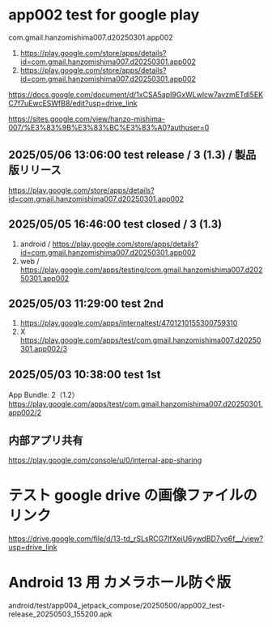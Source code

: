 # app002 test for google play

com.gmail.hanzomishima007.d20250301.app002

1. https://play.google.com/store/apps/details?id=com.gmail.hanzomishima007.d20250301.app002
1. https://play.google.com/store/apps/details?id=com.gmail.hanzomishima007.d20250301.app002

https://docs.google.com/document/d/1xCSA5apI9GxWLwlcw7avzmETdI5EKC7f7uEwcESWfB8/edit?usp=drive_link

https://sites.google.com/view/hanzo-mishima-007/%E3%83%9B%E3%83%BC%E3%83%A0?authuser=0

## 2025/05/06 13:06:00 test release / 3 (1.3) / 製品版リリース

https://play.google.com/store/apps/details?id=com.gmail.hanzomishima007.d20250301.app002

## 2025/05/05 16:46:00 test closed / 3 (1.3)

1. android / https://play.google.com/store/apps/details?id=com.gmail.hanzomishima007.d20250301.app002
2. web / https://play.google.com/apps/testing/com.gmail.hanzomishima007.d20250301.app002

## 2025/05/03 11:29:00 test 2nd

1. https://play.google.com/apps/internaltest/4701210155300759310
1. X https://play.google.com/apps/test/com.gmail.hanzomishima007.d20250301.app002/3

## 2025/05/03 10:38:00 test 1st

App Bundle: 2（1.2）
https://play.google.com/apps/test/com.gmail.hanzomishima007.d20250301.app002/2

## 内部アプリ共有

https://play.google.com/console/u/0/internal-app-sharing

# テスト google drive の画像ファイルのリンク

https://drive.google.com/file/d/13-td_rSLsRCG7IfXeiU6ywdBD7yo6f__/view?usp=drive_link

# Android 13 用 カメラホール防ぐ版

android/test/app004_jetpack_compose/20250500/app002_test-release_20250503_155200.apk
